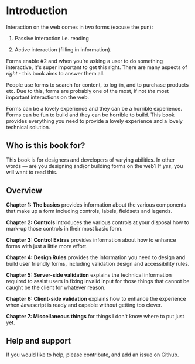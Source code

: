 # Introduction

Interaction on the web comes in two forms (excuse the pun):

1. Passive interaction i.e. reading

2. Active interaction (filling in information).

Forms enable #2 and when you're asking a user to do something interactive, it's super important to get this right. There are many aspects of *right* - this book aims to answer them all.

People use forms to search for content, to log-in, and to purchase products etc. Due to this, forms are probably one of the most, if not *the* most important interactions on the web.

Forms can be a lovely experience and they can be a horrible experience. Forms can be fun to build and they can be horrible to build. This book provides everything you need to provide a lovely experience and a lovely technical solution.

## Who is this book for?

This book is for designers and developers of varying abilities. In other words &mdash; are you designing and/or building forms on the web? If *yes*, you will want to read this.

## Overview

**Chapter 1: The basics** provides information about the various components that make up a form including controls, labels, fieldsets and legends.

**Chapter 2: Controls** introduces the various controls at your disposal how to mark-up those controls in their most basic form.

**Chapter 3: Control Extras** provides information about how to enhance forms with just a little more effort.

**Chapter 4: Design Rules** provides the information you need to design and build user friendly forms, including validation design and accessibility rules.

**Chapter 5: Server-side validation** explains the technical information required to assist users in fixing invalid input for those things that cannot be caught be the client for whatever reason.

**Chapter 6: Client-side validation** explains how to enhance the experience when Javascript is ready and capable without getting too clever.

**Chapter 7: Miscellaneous things** for things I don't know where to put just yet.

## Help and support

If you would like to help, please contribute, and add an issue on Github.
